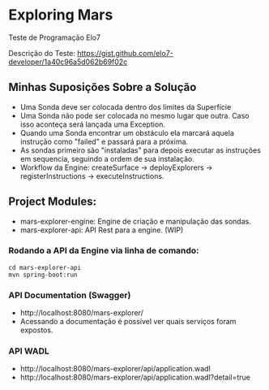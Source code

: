 # Exploring Mars
Teste de Programação Elo7

Descrição do Teste:
https://gist.github.com/elo7-developer/1a40c96a5d062b69f02c

## Minhas Suposições Sobre a Solução
 - Uma Sonda deve ser colocada dentro dos limites da Superfície
 - Uma Sonda não pode ser colocada no mesmo lugar que outra. Caso isso aconteça será lançada uma Exception.
 - Quando uma Sonda encontrar um obstáculo ela marcará aquela instrução como "failed" e passará para a próxima.
 - As sondas primeiro são "instaladas" para depois executar as instruções em sequencia, seguindo a ordem de sua instalação.
 - Workflow da Engine:  createSurface -> deployExplorers -> registerInstructions -> executeInstructions.
 

## Project Modules:
 - mars-explorer-engine: Engine de criação e manipulação das sondas.
 - mars-explorer-api: API Rest para a engine. (WIP)
 
### Rodando a API da Engine via linha de comando:
```
cd mars-explorer-api
mvn spring-boot:run
```

### API Documentation (Swagger)
 - http://localhost:8080/mars-explorer/
 - Acessando a documentação é possível ver quais serviços foram expostos.

### API WADL
 - http://localhost:8080/mars-explorer/api/application.wadl
 - http://localhost:8080/mars-explorer/api/application.wadl?detail=true
